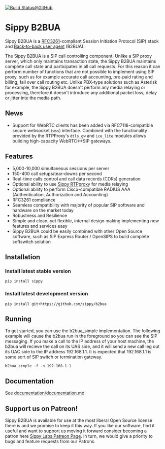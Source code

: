 [![Build Status@GitHub](https://github.com/sippy/b2bua/actions/workflows/python-wheels.yml/badge.svg?branch=master)](https://github.com/sippy/b2bua/actions/workflows/python-wheels.yml?query=branch%3Amaster++)

# Sippy B2BUA

Sippy B2BUA is a [RFC3261](https://www.ietf.org/rfc/rfc3261.txt)-compliant
Session Initiation Protocol (SIP) stack and
[Back-to-back user agent](http://en.wikipedia.org/wiki/Back-to-back_user_agent) (B2BUA).

The Sippy B2BUA is a SIP call controlling component. Unlike a SIP proxy server,
which only maintains transaction state, the Sippy B2BUA maintains complete call
state and participates in all call requests. For this reason it can perform
number of functions that are not possible to implement using SIP proxy, such as
for example accurate call accounting, pre-paid rating and billing, fail over
call routing etc. Unlike PBX-type solutions such as Asterisk for example, the
Sippy B2BUA doesn't perform any media relaying or processing, therefore it
doesn't introduce any additional packet loss, delay or jitter into the media
path. 

## News

- Support for WebRTC clients has been added via RFC7118-compatible secure
  websocket (`wss`) interface. Combined with the functionality provided
  by the RTPProxy's `dtls_gw` and `ice_lite` modules allows building
  high-capacity WebRTC<->SIP gateways.

## Features

- 5,000-10,000 simultaneous sessions per server
- 150-400 call setups/tear-downs per second
- Real-time calls control and call data records (CDRs) generation
- Optional ability to use [Sippy RTPproxy](https://github.com/sippy/rtpproxy)
  for media relaying
- Optional ability to perform Cisco-compatible RADIUS AAA (Authentication,
  Authorization and Accounting)
- RFC3261 compliance
- Seamless compatibility with majority of popular SIP software and hardware on
  the market today
- Robustness and Resilience
- Simple and clean, yet flexible, internal design making implementing new
  features and services easy
- Sippy B2BUA could be easily combined with other Open Source software, such as
  SIP Express Router / OpenSIPS to build complete softswitch solution

## Installation

### Install latest stable version

`pip install sippy`

### Install latest development version

`pip install git+https://github.com/sippy/b2bua`

## Running

To get started, you can use the b2bua_simple implementation. The following
example will cause the b2bua run in the foreground so you can see the SIP
messaging. If you make a call to the IP address of your host machine, the b2bua
will recieve the call on its UAS side, and it will send a new call leg out its
UAC side to the IP address 192.168.1.1. It is expected that 192.168.1.1 is some
sort of SIP switch or termination gateway.

`b2bua_simple -f -n 192.168.1.1`

## Documentation

See [documentation/documentation.md](documentation/documentation.md)

## Support us on Patreon!

Sippy B2BUA is available for use at the most liberal Open Source license
there is and we promise to keep it this way. If you like our software,
find it useful and want to support us moving it forward consider
becoming a patron here [Sippy Labs Patreon Page](https://www.patreon.com/sippylabs).
In turn, we would give a priority to bugs and feature requests from our
Patrons.
